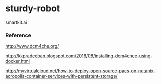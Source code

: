 # sturdy-robot
smartkit.ai


### Reference

http://www.dcm4che.org/

http://kkpradeeban.blogspot.com/2016/08/installing-dcm4chee-using-docker.html

http://myvirtualcloud.net/how-to-deploy-open-source-pacs-on-nutanix-acropolis-container-services-with-persistent-storage/
